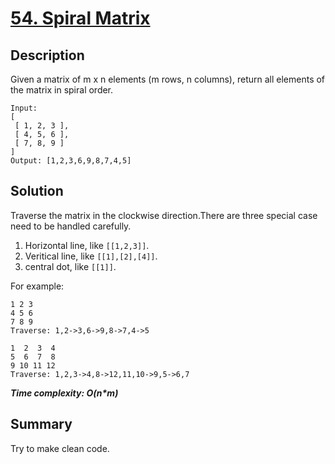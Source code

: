 # [54. Spiral Matrix](https://leetcode.com/problems/spiral-matrix/)

## Description

Given a matrix of m x n elements (m rows, n columns), return all elements of the matrix in spiral order.

```example
Input:
[
 [ 1, 2, 3 ],
 [ 4, 5, 6 ],
 [ 7, 8, 9 ]
]
Output: [1,2,3,6,9,8,7,4,5]
```

## Solution
Traverse the matrix in the clockwise direction.There are three special case need to be handled carefully.
1. Horizontal line, like `[[1,2,3]]`.
2. Veritical line, like `[[1],[2],[4]]`.
3. central dot, like `[[1]]`.

For example:
```text
1 2 3
4 5 6
7 8 9
Traverse: 1,2->3,6->9,8->7,4->5

1  2  3  4
5  6  7  8
9 10 11 12
Traverse: 1,2,3->4,8->12,11,10->9,5->6,7
```
_**Time complexity: O(n*m)**_

## Summary
Try to make clean code.

